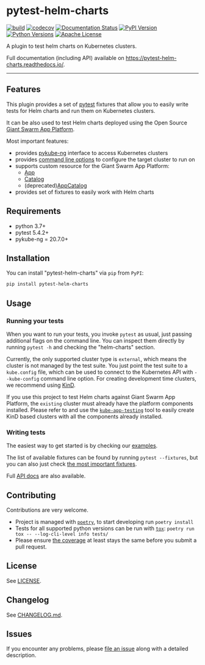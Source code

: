 # pytest-helm-charts

[![build](https://github.com/giantswarm/pytest-helm-charts/workflows/build/badge.svg)](https://github.com/giantswarm/pytest-helm-charts/workflows/build/badge.svg)
[![codecov](https://codecov.io/gh/giantswarm/pytest-helm-charts/branch/master/graph/badge.svg)](https://codecov.io/gh/giantswarm/pytest-helm-charts)
[![Documentation Status](https://readthedocs.org/projects/pytest-helm-charts/badge/?version=latest)](https://pytest-helm-charts.readthedocs.io/en/latest/?badge=latest)
[![PyPI Version](https://img.shields.io/pypi/v/pytest-helm-charts.svg)](https://pypi.org/project/pytest-helm-charts/)
[![Python Versions](https://img.shields.io/pypi/pyversions/pytest-helm-charts.svg)](https://pypi.org/project/pytest-helm-charts/)
[![Apache License](https://img.shields.io/badge/license-apache-blue.svg)](https://pypi.org/project/pytest-helm-charts/)

A plugin to test helm charts on Kubernetes clusters.

Full documentation (including API) available on <https://pytest-helm-charts.readthedocs.io/>.

---

## Features

This plugin provides a set of [pytest](https://docs.pytest.org/) fixtures that allow you to easily
write tests for Helm charts and run them on Kubernetes clusters.

It can be also used to test Helm charts deployed using the Open Source
[Giant Swarm App Platform](https://docs.giantswarm.io/basics/app-platform/).

Most important features:

- provides [pykube-ng](http://pykube.readthedocs.io/) interface to access Kubernetes clusters
- provides [command line options](#usage) to configure the target cluster to run on
- supports custom resource for the Giant Swarm App Platform:
  - [App](https://docs.giantswarm.io/reference/cp-k8s-api/apps.application.giantswarm.io/)
  - [Catalog](https://docs.giantswarm.io/ui-api/management-api/crd/catalogs.application.giantswarm.io/)
  - (deprecated)[AppCatalog](https://docs.giantswarm.io/reference/cp-k8s-api/appcatalogs.application.giantswarm.io/)
- provides set of fixtures to easily work with Helm charts

## Requirements

- python 3.7+
- pytest 5.4.2+
- pykube-ng = 20.7.0+

## Installation

You can install "pytest-helm-charts" via `pip` from `PyPI`:

```bash
pip install pytest-helm-charts
```

## Usage

### Running your tests

When you want to run your tests, you invoke `pytest` as usual, just passing additional
flags on the command line. You can inspect them directly by running `pytest -h` and
checking the "helm-charts" section.

Currently, the only supported cluster type is `external`, which means the cluster is not
managed by the test suite. You just point the test suite to a `kube.config` file,
which can be used to connect to the Kubernetes API with `--kube-config` command line
option. For creating development time clusters, we recommend using
[KinD](https://kind.sigs.k8s.io/).

If you use this project to test Helm charts against Giant Swarm App Platform, the `existing`
cluster must already have the platform components installed. Please refer to and use
the [`kube-app-testing`](https://github.com/giantswarm/kube-app-testing) tool to easily
create KinD based clusters with all the components already installed.

### Writing tests

The easiest way to get started is by checking our
[examples](https://pytest-helm-charts.readthedocs.io/en/latest/examples/basic).

The list of available fixtures can be found by running `pytest --fixtures`, but
you can also just check [the most important fixtures](docs/fixtures.md).

Full [API docs](https://pytest-helm-charts.readthedocs.io/en/latest/api/pytest_helm_charts/)
are also available.

## Contributing

Contributions are very welcome.

- Project is managed with [`poetry`](https://python-poetry.org/),
  to start developing run `poetry install`
- Tests for all supported python versions can be run with [`tox`](https://tox.readthedocs.io/):
  `poetry run tox -- --log-cli-level info tests/`
- Please ensure
  [the coverage](https://codecov.io/gh/giantswarm/pytest-helm-charts/)
  at least stays the same before you submit a pull request.

## License

See [LICENSE](LICENSE).

## Changelog

See [CHANGELOG.md](CHANGELOG.md).

## Issues

If you encounter any problems, please [file an issue](https://github.com/giantswarm/pytest-helm-charts/issues)
along with a detailed description.
